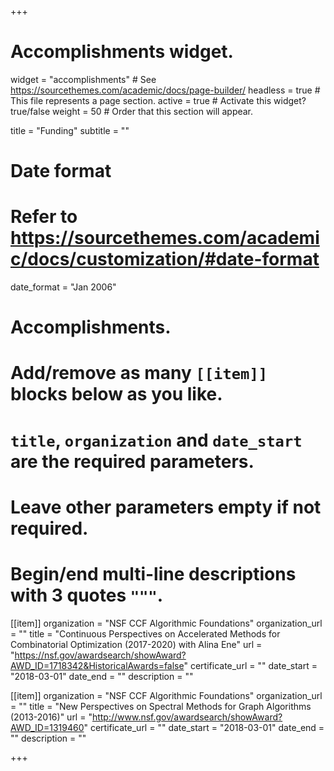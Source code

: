 +++
# Accomplishments widget.
widget = "accomplishments"  # See https://sourcethemes.com/academic/docs/page-builder/
headless = true  # This file represents a page section.
active = true  # Activate this widget? true/false
weight = 50  # Order that this section will appear.

title = "Funding"
subtitle = ""

# Date format
#   Refer to https://sourcethemes.com/academic/docs/customization/#date-format
date_format = "Jan 2006"

# Accomplishments.
#   Add/remove as many `[[item]]` blocks below as you like.
#   `title`, `organization` and `date_start` are the required parameters.
#   Leave other parameters empty if not required.
#   Begin/end multi-line descriptions with 3 quotes `"""`.

[[item]]
  organization = "NSF CCF Algorithmic Foundations"
  organization_url = ""
  title = "Continuous Perspectives on Accelerated Methods for Combinatorial Optimization (2017-2020) with Alina Ene"
  url = "https://nsf.gov/awardsearch/showAward?AWD_ID=1718342&HistoricalAwards=false"
  certificate_url = ""
  date_start = "2018-03-01"
  date_end = ""
  description = ""

[[item]]
  organization = "NSF CCF Algorithmic Foundations"
  organization_url = ""
  title = "New Perspectives on Spectral Methods for Graph Algorithms (2013-2016)"
  url = "http://www.nsf.gov/awardsearch/showAward?AWD_ID=1319460"
  certificate_url = ""
  date_start = "2018-03-01"
  date_end = ""
  description = ""

+++
